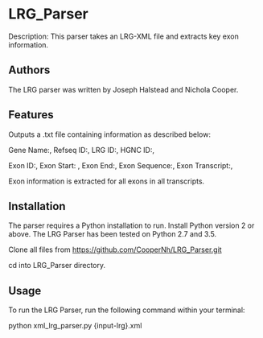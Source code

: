 LRG_Parser
============
Description: This parser takes an LRG-XML file and extracts key exon information.

Authors
-------

The LRG parser was written by Joseph Halstead and Nichola Cooper.

Features
--------
Outputs a .txt file containing information as described below:

Gene Name:, 
Refseq ID:, 
LRG ID:, 
HGNC ID:,
 
Exon ID:,
Exon Start: ,
Exon End:, 
Exon Sequence:, 
Exon Transcript:, 

Exon information is extracted for all exons in all transcripts. 

Installation
------------
The parser requires a Python installation to run. Install Python version 2 or above. The LRG Parser has been tested on Python 2.7 and 3.5.

Clone all files from https://github.com/CooperNh/LRG_Parser.git

cd into LRG_Parser directory.


Usage
-----
To run the LRG Parser, run the following command within your terminal:

python xml_lrg_parser.py {input-lrg}.xml



